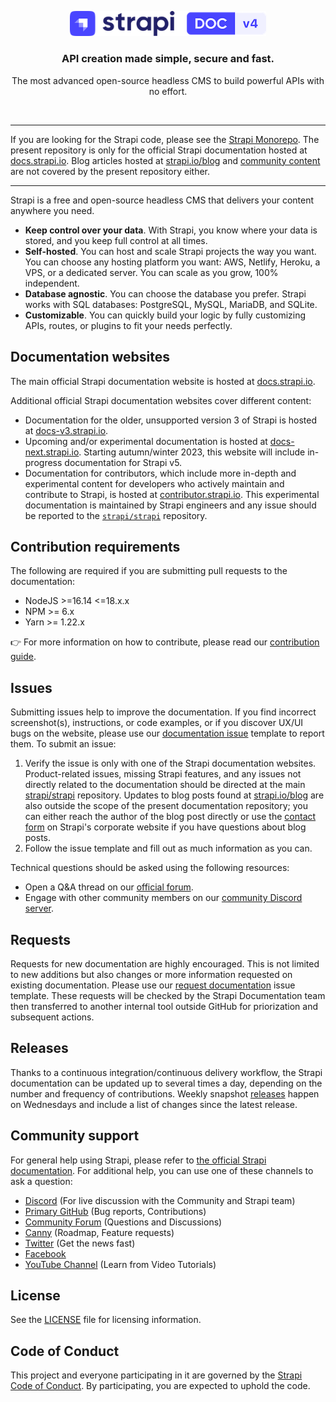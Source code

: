 <p align="center">
  <a href="https://strapi.io">
    <img src="./docusaurus/static/img/logo.png" width="314px" alt="Strapi logo" />
  </a>
</p>
<h3 align="center">API creation made simple, secure and fast.</h3>
<p align="center">The most advanced open-source headless CMS to build powerful APIs with no effort.</p>
<br />

---

If you are looking for the Strapi code, please see the [Strapi Monorepo](https://github.com/strapi/strapi). The present repository is only for the official Strapi documentation hosted at [docs.strapi.io](https://docs.strapi.io). Blog articles hosted at [strapi.io/blog](https://strapi.io/blog) and [community content](https://github.com/strapi/community-content) are not covered by the present repository either.

---

Strapi is a free and open-source headless CMS that delivers your content anywhere you need.

- **Keep control over your data**. With Strapi, you know where your data is stored, and you keep full control at all times.
- **Self-hosted**. You can host and scale Strapi projects the way you want. You can choose any hosting platform you want: AWS, Netlify, Heroku, a VPS, or a dedicated server. You can scale as you grow, 100% independent.
- **Database agnostic**. You can choose the database you prefer. Strapi works with SQL databases: PostgreSQL, MySQL, MariaDB, and SQLite.
- **Customizable**. You can quickly build your logic by fully customizing APIs, routes, or plugins to fit your needs perfectly.

## Documentation websites

The main official Strapi documentation website is hosted at [docs.strapi.io](https://docs.strapi.io).

Additional official Strapi documentation websites cover different content:

- Documentation for the older, unsupported version 3 of Strapi is hosted at [docs-v3.strapi.io](https://docs-v3.strapi.io).
- Upcoming and/or experimental documentation is hosted at [docs-next.strapi.io](https://docs-next.strapi.io). Starting autumn/winter 2023, this website will include in-progress documentation for Strapi v5.
- Documentation for contributors, which include more in-depth and experimental content for developers who actively maintain and contribute to Strapi, is hosted at [contributor.strapi.io](https://contributor.strapi.io). This experimental documentation is maintained by Strapi engineers and any issue should be reported to the [`strapi/strapi`](https://github.com/strapi/strapi/issues/new/choose) repository.

## Contribution requirements

The following are required if you are submitting pull requests to the documentation:

- NodeJS >=16.14 <=18.x.x
- NPM >= 6.x
- Yarn >= 1.22.x

👉 For more information on how to contribute, please read our [contribution guide](./CONTRIBUTING.md).

## Issues

Submitting issues help to improve the documentation. If you find incorrect screenshot(s), instructions, or code examples, or if you discover UX/UI bugs on the website, please use our [documentation issue](https://github.com/strapi/documentation/issues/new?template=BUG_REPORT.yml) template to report them. To submit an issue:

1. Verify the issue is only with one of the Strapi documentation websites. Product-related issues, missing Strapi features, and any issues not directly related to the documentation should be directed at the main [strapi/strapi](https://github.com/strapi/strapi) repository. Updates to blog posts found at [strapi.io/blog](https://strapi.io/blog) are also outside the scope of the present documentation repository; you can either reach the author of the blog post directly or use the [contact form](https://strapi.io/contact) on Strapi's corporate website if you have questions about blog posts.
2. Follow the issue template and fill out as much information as you can.
  
Technical questions should be asked using the following resources:

- Open a Q&A thread on our [official forum](https://forum.strapi.io).
- Engage with other community members on our [community Discord server](https://discord.strapi.io).

## Requests

Requests for new documentation are highly encouraged. This is not limited to new additions but also changes or more information requested on existing documentation. Please use our [request documentation](https://github.com/strapi/documentation/issues/new?template=DOC_REQUEST.md&title%5B%5D=REQUEST) issue template. These requests will be checked by the Strapi Documentation team then transferred to another internal tool outside GitHub for priorization and subsequent actions.

## Releases

Thanks to a continuous integration/continuous delivery workflow, the Strapi documentation can be updated up to several times a day, depending on the number and frequency of contributions. Weekly snapshot [releases](https://github.com/strapi/documentation/releases) happen on Wednesdays and include a list of changes since the latest release.

## Community support

For general help using Strapi, please refer to [the official Strapi documentation](https://strapi.io/documentation/). For additional help, you can use one of these channels to ask a question:

- [Discord](http://discord.strapi.io) (For live discussion with the Community and Strapi team)
- [Primary GitHub](https://github.com/strapi/strapi) (Bug reports, Contributions)
- [Community Forum](https://forum.strapi.io) (Questions and Discussions)
- [Canny](https://strapi.canny.io/) (Roadmap, Feature requests)
- [Twitter](https://twitter.com/strapijs) (Get the news fast)
- [Facebook](https://www.facebook.com/Strapi-616063331867161)
- [YouTube Channel](https://www.youtube.com/strapi) (Learn from Video Tutorials)

## License

See the [LICENSE](./LICENSE) file for licensing information.

## Code of Conduct

This project and everyone participating in it are governed by the [Strapi Code of Conduct](CODE_OF_CONDUCT.md). By participating, you are expected to uphold the code.

